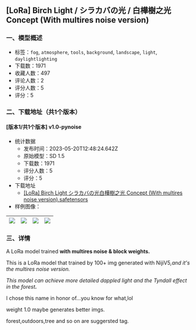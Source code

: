 ## [LoRa] Birch Light / シラカバの光 / 白樺樹之光 Concept (With multires noise version)
### 一、模型概述

- 标签：`fog`, `atmosphere`, `tools`, `background`, `landscape`, `light`, `daylightlighting`
- 下载数：1971
- 收藏人数：497
- 评论人数：2
- 评分人数：5
- 评分：5

### 二、下载地址（共1个版本）

#### [版本1/共1个版本] v1.0-pynoise

- 统计数据
  - 发布时间：2023-05-20T12:48:24.642Z
  - 原始模型：SD 1.5
  - 下载数：1971
  - 评分人数：5
  - 评分：5
- 下载地址
  - [[LoRa] Birch Light シラカバの光白樺樹之光 Concept (With multires noise version).safetensors](https://civitai.com/api/download/models/75870)
- 样例图像：

| <img src="https://image.civitai.com/xG1nkqKTMzGDvpLrqFT7WA/dd6ff35b-95cd-4742-ad99-e3d97635f75a/width=450/849302.jpeg" /> | <img src="https://image.civitai.com/xG1nkqKTMzGDvpLrqFT7WA/1be818a4-577e-4136-ac4a-ad143932720c/width=450/849306.jpeg" /> | <img src="https://image.civitai.com/xG1nkqKTMzGDvpLrqFT7WA/5b464655-4dae-46db-899f-c5fd30723973/width=450/849325.jpeg" /> | <img src="https://image.civitai.com/xG1nkqKTMzGDvpLrqFT7WA/b5a676e8-84a6-4be6-aff4-6ceeffdd0c88/width=450/849323.jpeg" /> |
| ---- | ---- | ---- | ---- |


### 三、详情
<p>A LoRa model trained <strong>with multires noise &amp; block weights.</strong></p><p></p><p>This is a LoRa model that trained by 100+ img generated with NijiV5<em>,and it's the multires noise version.</em></p><p><em>This model can achieve more detailed dappled light and the Tyndall effect in the forest</em><strong><em>.</em></strong></p><p>I chose this name in honor of...you know for what,lol</p><p>weight 1.0 maybe generates better imgs.</p><p>forest,outdoors,tree and so on are suggersted tag.</p>